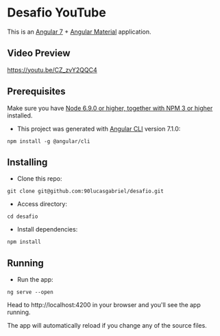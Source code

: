 
# Desafio YouTube
This is an [Angular 7](http://angular.io/) + [Angular Material](https://material.angular.io/) application. 


## Video Preview
https://youtu.be/CZ_zvY2QQC4

## Prerequisites
Make sure you have [Node 6.9.0 or higher, together with NPM 3 or higher](https://nodejs.org/en/) installed.

- This project was generated with [Angular CLI](https://github.com/angular/angular-cli) version 7.1.0:
```
npm install -g @angular/cli
```

## Installing
- Clone this repo:
```
git clone git@github.com:90lucasgabriel/desafio.git
```
- Access directory:
```
cd desafio
```
- Install dependencies:
```
npm install
```
## Running
- Run the app:
```
ng serve --open
```
Head to http://localhost:4200 in your browser and you'll see the app running.

The app will automatically reload if you change any of the source files.


